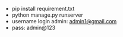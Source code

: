 - pip install requirement.txt
- python manage.py runserver
- username login admin: admin1@gmail.com
- pass: admin@123
